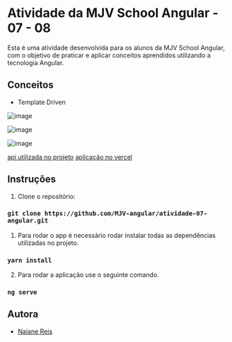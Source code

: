 # Atividade da MJV School Angular - 07 - 08

Esta é uma atividade desenvolvida para os alunos da MJV School Angular, com o objetivo de praticar e aplicar conceitos aprendidos utilizando a tecnologia Angular.

## Conceitos
- Template Driven



![image](https://user-images.githubusercontent.com/100942719/234717842-0f958fe6-1125-470c-8d60-7bb7ce000426.png)

![image](https://user-images.githubusercontent.com/100942719/234717986-0e8da837-dee2-4503-9fa7-438b00913227.png)

![image](https://user-images.githubusercontent.com/100942719/234718035-3e5bd47f-ee37-4bb3-ba66-53a62d90e3c9.png)


[api utilizada no projeto](https://github.com/MJV-angular/api-projeto-final) 
[aplicação no vercel](https://atividade-semana07-naianereis.vercel.app/)



## Instruções

1. Clone o repositório:
   
### `git clone https://github.com/MJV-angular/atividade-07-angular.git` 

1. Para rodar o app é necessário rodar instalar todas as dependências utilizadas no projeto.
   
### `yarn install`

2. Para rodar a aplicação use o seguinte comando.
### `ng serve`
           


## Autora
- [Naiane Reis](https://github.com/NaianeReis27)
